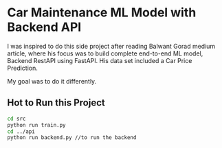 # Car Maintenance ML Model with Backend API
I was inspired to do this side project after reading Balwant Gorad medium article, where his focus was to build complete end-to-end ML model, Backend RestAPI using FastAPI. His data set included a Car Price Prediction. 

My goal was to do it differently.

## Hot to Run this Project
```sh
cd src
python run train.py
cd ../api
python run backend.py //to run the backend
```


